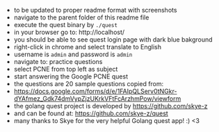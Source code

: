 
- to be updated to proper readme format with screenshots
- navigate to the parent folder of this readme file
- execute the quest binary by `./quest`
- in your browser go to: http://localhost/
- you should be able to see quest login page with dark blue bakground
- right-click in chrome and select translate to English
- username is `admin` and password is `admin`
- navigate to: practice questions
- select PCNE from top left as subject
- start answering the Google PCNE quest 
- the questions are 20 sample questions copied from:
- https://docs.google.com/forms/d/e/1FAIpQLServ0tNGkr-dYAfmez_Gdk74dmVypZjzUKrkVFtFcArzhmPow/viewform
- the golang quest project is developed by https://github.com/skye-z
- and can be found at: https://github.com/skye-z/quest
- many thanks to Skye for the very helpful Golang quest app! :) <3 
